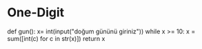 # One-Digit

def gun():
    x= int(input("doğum gününü giriniz"))
    while x >= 10:
        x = sum([int(c) for c in str(x)])
    return x
